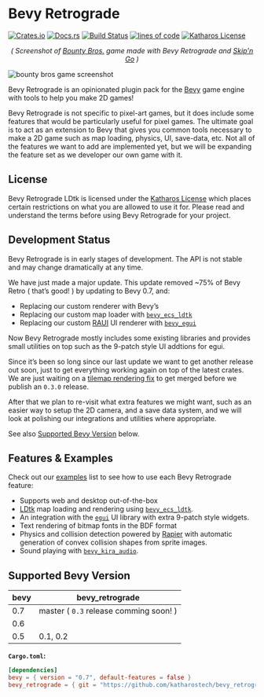 # Bevy Retrograde

[![Crates.io](https://img.shields.io/crates/v/bevy_retrograde.svg)](https://crates.io/crates/bevy_retrograde)
[![Docs.rs](https://docs.rs/bevy_retrograde/badge.svg)](https://docs.rs/bevy_retrograde)
[![Build Status](https://github.com/katharostech/bevy_retrograde/actions/workflows/rust.yaml/badge.svg)](https://github.com/katharostech/bevy_retrograde/actions/workflows/rust.yaml)
[![lines of code](https://tokei.rs/b1/github/katharostech/bevy_retrograde?category=code)](https://github.com/katharostech/bevy_retrograde)
[![Katharos License](https://img.shields.io/badge/License-Katharos-blue)](https://github.com/katharostech/katharos-license)

<div align="center">
    <em>( Screenshot of <a href="https://katharostech.com/post/bounty-bros-on-web">Bounty Bros.</a> game made with Bevy Retrograde and <a href="https://github.com/katharostech/skipngo">Skip'n Go</a> )</em>
</div>

![bounty bros game screenshot](./doc/bounty_bros.png)

[skipngo]:  https://github.com/katharostech/skipngo

Bevy Retrograde is an opinionated plugin pack for the [Bevy][__link0] game engine with tools to help you make 2D games!

Bevy Retrograde is not specific to pixel-art games, but it does include some features that would be particularly useful for pixel games. The ultimate goal is to act as an extension to Bevy that gives you common tools necessary to make a 2D game such as map loading, physics, UI, save-data, etc. Not all of the features we want to add are implemented yet, but we will be expanding the feature set as we developer our own game with it.


## License

Bevy Retrograde LDtk is licensed under the [Katharos License][__link1] which places certain restrictions on what you are allowed to use it for. Please read and understand the terms before using Bevy Retrograde for your project.


## Development Status

Bevy Retrograde is in early stages of development. The API is not stable and may change dramatically at any time.

We have just made a major update. This update removed ~75% of Bevy Retro ( that’s good! ) by updating to Bevy 0.7, and:

 - Replacing our custom renderer with Bevy’s
 - Replacing our custom map loader with [`bevy_ecs_ldtk`][__link2]
 - Replacing our custom [RAUI][__link3] UI renderer with [`bevy_egui`][__link4]

Now Bevy Retrograde mostly includes some existing libraries and provides small utilities on top such as the 9-patch style UI addtions for egui.

Since it’s been so long since our last update we want to get another release out soon, just to get everything working again on top of the latest crates. We are just waiting on a [tilemap rendering fix][__link5] to get merged before we publish an `0.3.0` release.

After that we plan to re-visit what extra features we might want, such as an easier way to setup the 2D camera, and a save data system, and we will look at polishing our integrations and utilities where appropriate.

See also [Supported Bevy Version](#supported-bevy-version) below.


## Features & Examples

Check out our [examples][__link6] list to see how to use each Bevy Retrograde feature:

 - Supports web and desktop out-of-the-box
 - [LDtk][__link7] map loading and rendering using [`bevy_ecs_ldtk`][__link8].
 - An integration with the [`egui`][__link9] UI library with extra 9-patch style widgets.
 - Text rendering of bitmap fonts in the BDF format
 - Physics and collision detection powered by [Rapier][__link10] with automatic generation of convex collision shapes from sprite images.
 - Sound playing with [`bevy_kira_audio`][__link11].


## Supported Bevy Version

| bevy | bevy_retrograde |
| --- | --- |
| 0.7 | master ( `0.3` release comming soon! ) |
| 0.6 |  |
| 0.5 | 0.1, 0.2 |

**`Cargo.toml`:**


```toml
[dependencies]
bevy = { version = "0.7", default-features = false }
bevy_retrograde = { git = "https://github.com/katharostech/bevy_retrograde.git" }
```



 [__link0]: https://bevyengine.org
 [__link1]: https://github.com/katharostech/katharos-license
 [__link10]: https://rapier.rs/
 [__link11]: https://github.com/NiklasEi/bevy_kira_audio
 [__link2]: https://github.com/Trouv/bevy_ecs_ldtk
 [__link3]: https://raui-labs.github.io/raui/
 [__link4]: https://github.com/mvlabat/bevy_egui
 [__link5]: https://github.com/StarArawn/bevy_ecs_tilemap/pull/197
 [__link6]: https://github.com/katharostech/bevy_retrograde/tree/master/examples#bevy-retro-examples
 [__link7]: https://ldtk.io
 [__link8]: https://github.com/Trouv/bevy_ecs_ldtk
 [__link9]: https://github.com/emilk/egui

